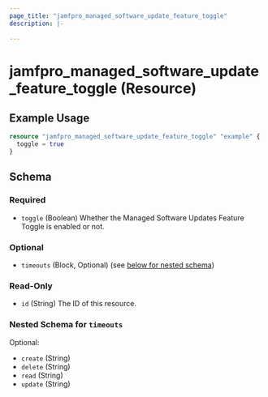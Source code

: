 ```yaml
---
page_title: "jamfpro_managed_software_update_feature_toggle"
description: |-
  
---
```


# jamfpro_managed_software_update_feature_toggle (Resource)


## Example Usage
```terraform
resource "jamfpro_managed_software_update_feature_toggle" "example" {
  toggle = true
}
```

<!-- schema generated by tfplugindocs -->
## Schema

### Required

- `toggle` (Boolean) Whether the Managed Software Updates Feature Toggle is enabled or not.

### Optional

- `timeouts` (Block, Optional) (see [below for nested schema](#nestedblock--timeouts))

### Read-Only

- `id` (String) The ID of this resource.

<a id="nestedblock--timeouts"></a>
### Nested Schema for `timeouts`

Optional:

- `create` (String)
- `delete` (String)
- `read` (String)
- `update` (String)